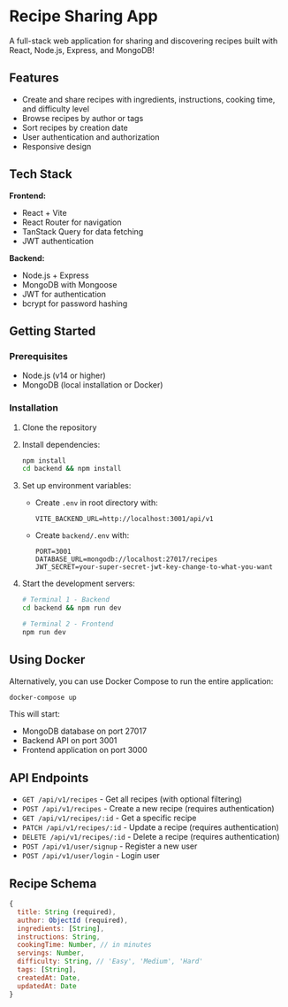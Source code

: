 # Recipe Sharing App

A full-stack web application for sharing and discovering recipes built with React, Node.js, Express, and MongoDB!

## Features

- Create and share recipes with ingredients, instructions, cooking time, and difficulty level
- Browse recipes by author or tags
- Sort recipes by creation date
- User authentication and authorization
- Responsive design

## Tech Stack

**Frontend:**

- React + Vite
- React Router for navigation
- TanStack Query for data fetching
- JWT authentication

**Backend:**

- Node.js + Express
- MongoDB with Mongoose
- JWT for authentication
- bcrypt for password hashing

## Getting Started

### Prerequisites

- Node.js (v14 or higher)
- MongoDB (local installation or Docker)

### Installation

1. Clone the repository
2. Install dependencies:

   ```bash
   npm install
   cd backend && npm install
   ```

3. Set up environment variables:

   - Create `.env` in root directory with:
     ```
     VITE_BACKEND_URL=http://localhost:3001/api/v1
     ```
   - Create `backend/.env` with:
     ```
     PORT=3001
     DATABASE_URL=mongodb://localhost:27017/recipes
     JWT_SECRET=your-super-secret-jwt-key-change-to-what-you-want
     ```

4. Start the development servers:

   ```bash
   # Terminal 1 - Backend
   cd backend && npm run dev

   # Terminal 2 - Frontend
   npm run dev
   ```

## Using Docker

Alternatively, you can use Docker Compose to run the entire application:

```bash
docker-compose up
```

This will start:

- MongoDB database on port 27017
- Backend API on port 3001
- Frontend application on port 3000

## API Endpoints

- `GET /api/v1/recipes` - Get all recipes (with optional filtering)
- `POST /api/v1/recipes` - Create a new recipe (requires authentication)
- `GET /api/v1/recipes/:id` - Get a specific recipe
- `PATCH /api/v1/recipes/:id` - Update a recipe (requires authentication)
- `DELETE /api/v1/recipes/:id` - Delete a recipe (requires authentication)
- `POST /api/v1/user/signup` - Register a new user
- `POST /api/v1/user/login` - Login user

## Recipe Schema

```javascript
{
  title: String (required),
  author: ObjectId (required),
  ingredients: [String],
  instructions: String,
  cookingTime: Number, // in minutes
  servings: Number,
  difficulty: String, // 'Easy', 'Medium', 'Hard'
  tags: [String],
  createdAt: Date,
  updatedAt: Date
}
```
